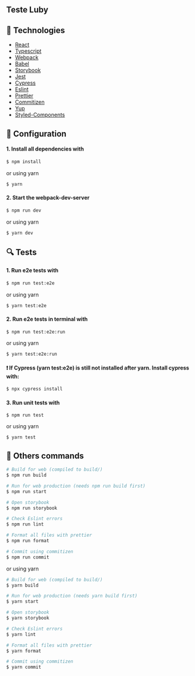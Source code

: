 ## Teste Luby

## :rocket: Technologies

- [React](https://reactjs.org)
- [Typescript](https://www.typescriptlang.org/)
- [Webpack](https://webpack.js.org/)
- [Babel](https://babeljs.io/)
- [Storybook](https://storybook.js.org/)
- [Jest](https://jestjs.io/)
- [Cypress](https://www.cypress.io/)
- [Eslint](https://eslint.org/)
- [Prettier](https://prettier.io/)
- [Commitizen](https://github.com/commitizen/cz-cli)
- [Yup](https://github.com/jquense/yup)
- [Styled-Components](https://styled-components.com/)

## :wrench: Configuration

#### 1. Install all dependencies with

```sh
$ npm install
```

or using yarn

```sh
$ yarn
```

#### 2. Start the webpack-dev-server

```sh
$ npm run dev
```

or using yarn

```sh
$ yarn dev
```

## :mag: Tests

#### 1. Run e2e tests with

```sh
$ npm run test:e2e
```

or using yarn

```sh
$ yarn test:e2e
```

#### 2. Run e2e tests in terminal with

```
$ npm run test:e2e:run
```

or using yarn

```
$ yarn test:e2e:run
```

#### :exclamation: If Cypress (yarn test:e2e) is still not installed after yarn. Install cypress with:

```sh
$ npx cypress install
```

#### 3. Run unit tests with

```
$ npm run test
```

or using yarn

```
$ yarn test
```

## :gift: Others commands

```sh
# Build for web (compiled to build/)
$ npm run build

# Run for web production (needs npm run build first)
$ npm run start

# Open storybook
$ npm run storybook

# Check Eslint errors
$ npm run lint

# Format all files with prettier
$ npm run format

# Commit using commitizen
$ npm run commit
```

or using yarn

```sh
# Build for web (compiled to build/)
$ yarn build

# Run for web production (needs yarn build first)
$ yarn start

# Open storybook
$ yarn storybook

# Check Eslint errors
$ yarn lint

# Format all files with prettier
$ yarn format

# Commit using commitizen
$ yarn commit
```
